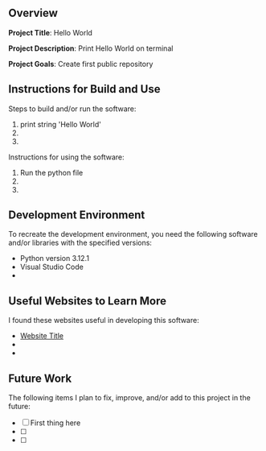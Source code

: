 ## Overview

**Project Title**: Hello World

**Project Description**: Print Hello World on terminal

**Project Goals**: Create first public repository

## Instructions for Build and Use

Steps to build and/or run the software:

1. print string 'Hello World'
2.
3.

Instructions for using the software:

1. Run the python file
2.
3.

## Development Environment 

To recreate the development environment, you need the following software and/or libraries with the specified versions:

* Python version 3.12.1
* Visual Studio Code
*

## Useful Websites to Learn More

I found these websites useful in developing this software:

* [Website Title](Link)
*
*

## Future Work

The following items I plan to fix, improve, and/or add to this project in the future:

* [ ] First thing here
* [ ]
* [ ]
